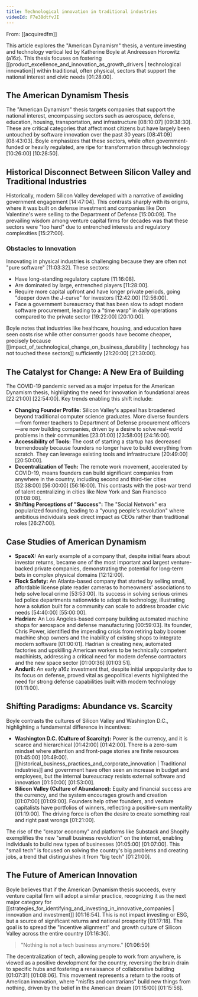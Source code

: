 ```yaml
---
title: Technological innovation in traditional industries
videoId: F7e38dtfvJI
---
```


From: [[acquiredfm]] <br/> 

This article explores the "American Dynamism" thesis, a venture investing and technology vertical led by Katherine Boyle at Andreessen Horowitz (a16z). This thesis focuses on fostering [[product_excellence_and_innovation_as_growth_drivers | technological innovation]] within traditional, often physical, sectors that support the national interest and civic needs <a class="yt-timestamp" data-t="01:28:00">[01:28:00]</a>.

## The American Dynamism Thesis

The "American Dynamism" thesis targets companies that support the national interest, encompassing sectors such as aerospace, defense, education, housing, transportation, and infrastructure <a class="yt-timestamp" data-t="08:10:07">[08:10:07]</a> <a class="yt-timestamp" data-t="09:38:30">[09:38:30]</a>. These are critical categories that affect most citizens but have largely been untouched by software innovation over the past 30 years <a class="yt-timestamp" data-t="08:41:09">[08:41:09]</a> <a class="yt-timestamp" data-t="08:43:03">[08:43:03]</a>. Boyle emphasizes that these sectors, while often government-funded or heavily regulated, are ripe for transformation through technology <a class="yt-timestamp" data-t="10:26:00">[10:26:00]</a> <a class="yt-timestamp" data-t="10:28:50">[10:28:50]</a>.

## Historical Disconnect Between Silicon Valley and Traditional Industries

Historically, modern Silicon Valley developed with a narrative of avoiding government engagement <a class="yt-timestamp" data-t="14:47:04">[14:47:04]</a>. This contrasts sharply with its origins, where it was built on defense investment and companies like Don Valentine's were selling to the Department of Defense <a class="yt-timestamp" data-t="15:00:09">[15:00:09]</a>. The prevailing wisdom among venture capital firms for decades was that these sectors were "too hard" due to entrenched interests and regulatory complexities <a class="yt-timestamp" data-t="15:27:00">[15:27:00]</a>.

### Obstacles to Innovation

Innovating in physical industries is challenging because they are often not "pure software" <a class="yt-timestamp" data-t="11:03:32">[11:03:32]</a>. These sectors:
*   Have long-standing regulatory capture <a class="yt-timestamp" data-t="11:16:08">[11:16:08]</a>.
*   Are dominated by large, entrenched players <a class="yt-timestamp" data-t="11:28:00">[11:28:00]</a>.
*   Require more capital upfront and have longer private periods, going "deeper down the J-curve" for investors <a class="yt-timestamp" data-t="12:42:00">[12:42:00]</a> <a class="yt-timestamp" data-t="12:56:00">[12:56:00]</a>.
*   Face a government bureaucracy that has been slow to adopt modern software procurement, leading to a "time warp" in daily operations compared to the private sector <a class="yt-timestamp" data-t="19:22:00">[19:22:00]</a> <a class="yt-timestamp" data-t="20:10:00">[20:10:00]</a>.

Boyle notes that industries like healthcare, housing, and education have seen costs rise while other consumer goods have become cheaper, precisely because [[impact_of_technological_change_on_business_durability | technology has not touched these sectors]] sufficiently <a class="yt-timestamp" data-t="21:20:00">[21:20:00]</a> <a class="yt-timestamp" data-t="21:30:00">[21:30:00]</a>.

## The Catalyst for Change: A New Era of Building

The COVID-19 pandemic served as a major impetus for the American Dynamism thesis, highlighting the need for innovation in foundational areas <a class="yt-timestamp" data-t="22:21:00">[22:21:00]</a> <a class="yt-timestamp" data-t="22:54:00">[22:54:00]</a>. Key trends enabling this shift include:

*   **Changing Founder Profile:** Silicon Valley's appeal has broadened beyond traditional computer science graduates. More diverse founders—from former teachers to Department of Defense procurement officers—are now building companies, driven by a desire to solve real-world problems in their communities <a class="yt-timestamp" data-t="23:01:00">[23:01:00]</a> <a class="yt-timestamp" data-t="23:58:00">[23:58:00]</a> <a class="yt-timestamp" data-t="24:16:00">[24:16:00]</a>.
*   **Accessibility of Tools:** The cost of starting a startup has decreased tremendously because founders no longer have to build everything from scratch. They can leverage existing tools and infrastructure <a class="yt-timestamp" data-t="20:49:00">[20:49:00]</a> <a class="yt-timestamp" data-t="20:50:00">[20:50:00]</a>.
*   **Decentralization of Tech:** The remote work movement, accelerated by COVID-19, means founders can build significant companies from anywhere in the country, including second and third-tier cities <a class="yt-timestamp" data-t="52:38:00">[52:38:00]</a> <a class="yt-timestamp" data-t="56:00:00">[56:00:00]</a> <a class="yt-timestamp" data-t="56:16:00">[56:16:00]</a>. This contrasts with the post-war trend of talent centralizing in cities like New York and San Francisco <a class="yt-timestamp" data-t="01:08:08">[01:08:08]</a>.
*   **Shifting Perceptions of "Success":** The "Social Network" era popularized founding, leading to a "young people's revolution" where ambitious individuals seek direct impact as CEOs rather than traditional roles <a class="yt-timestamp" data-t="26:27:00">[26:27:00]</a>.

## Case Studies of American Dynamism

*   **SpaceX:** An early example of a company that, despite initial fears about investor returns, became one of the most important and largest venture-backed private companies, demonstrating the potential for long-term bets in complex physical domains <a class="yt-timestamp" data-t="12:12:00">[12:12:00]</a>.
*   **Flock Safety:** An Atlanta-based company that started by selling small, affordable license plate reader cameras to homeowners' associations to help solve local crime <a class="yt-timestamp" data-t="53:53:00">[53:53:00]</a>. Its success in solving serious crimes led police departments nationwide to adopt its technology, illustrating how a solution built for a community can scale to address broader civic needs <a class="yt-timestamp" data-t="54:40:00">[54:40:00]</a> <a class="yt-timestamp" data-t="55:00:00">[55:00:00]</a>.
*   **Hadrian:** An Los Angeles-based company building automated machine shops for aerospace and defense manufacturing <a class="yt-timestamp" data-t="00:59:03">[00:59:03]</a>. Its founder, Chris Power, identified the impending crisis from retiring baby boomer machine shop owners and the inability of existing shops to integrate modern software <a class="yt-timestamp" data-t="01:00:01">[01:00:01]</a>. Hadrian is creating new, automated factories and upskilling American workers to be technically competent machinists, addressing a critical need for modern defense contractors and the new space sector <a class="yt-timestamp" data-t="01:00:36">[01:00:36]</a> <a class="yt-timestamp" data-t="01:03:51">[01:03:51]</a>.
*   **Anduril:** An early a16z investment that, despite initial unpopularity due to its focus on defense, proved vital as geopolitical events highlighted the need for strong defense capabilities built with modern technology <a class="yt-timestamp" data-t="01:11:00">[01:11:00]</a>.

## Shifting Paradigms: Abundance vs. Scarcity

Boyle contrasts the cultures of Silicon Valley and Washington D.C., highlighting a fundamental difference in incentives:

*   **Washington D.C. (Culture of Scarcity):** Power is the currency, and it is scarce and hierarchical <a class="yt-timestamp" data-t="01:42:00">[01:42:00]</a> <a class="yt-timestamp" data-t="01:42:00">[01:42:00]</a>. There is a zero-sum mindset where attention and front-page stories are finite resources <a class="yt-timestamp" data-t="01:45:00">[01:45:00]</a> <a class="yt-timestamp" data-t="01:49:00">[01:49:00]</a>. [[historical_business_practices_and_corporate_innovation | Traditional industries]] and government have often seen an increase in budget and employees, but the internal bureaucracy resists external software and innovation <a class="yt-timestamp" data-t="01:50:00">[01:50:00]</a> <a class="yt-timestamp" data-t="01:53:00">[01:53:00]</a>.
*   **Silicon Valley (Culture of Abundance):** Equity and financial success are the currency, and the system encourages growth and creation <a class="yt-timestamp" data-t="01:07:00">[01:07:00]</a> <a class="yt-timestamp" data-t="01:09:00">[01:09:00]</a>. Founders help other founders, and venture capitalists have portfolios of winners, reflecting a positive-sum mentality <a class="yt-timestamp" data-t="01:19:00">[01:19:00]</a>. The driving force is often the desire to create something real and right past wrongs <a class="yt-timestamp" data-t="01:21:00">[01:21:00]</a>.

The rise of the "creator economy" and platforms like Substack and Shopify exemplifies the new "small business revolution" on the internet, enabling individuals to build new types of businesses <a class="yt-timestamp" data-t="01:05:00">[01:05:00]</a> <a class="yt-timestamp" data-t="01:07:00">[01:07:00]</a>. This "small tech" is focused on solving the country's big problems and creating jobs, a trend that distinguishes it from "big tech" <a class="yt-timestamp" data-t="01:21:00">[01:21:00]</a>.

## The Future of American Innovation

Boyle believes that if the American Dynamism thesis succeeds, every venture capital firm will adopt a similar practice, recognizing it as the next major category for [[strategies_for_identifying_and_investing_in_innovative_companies | innovation and investment]] <a class="yt-timestamp" data-t="01:16:54">[01:16:54]</a>. This is not impact investing or ESG, but a source of significant returns and national prosperity <a class="yt-timestamp" data-t="01:17:18">[01:17:18]</a>. The goal is to spread the "incentive alignment" and growth culture of Silicon Valley across the entire country <a class="yt-timestamp" data-t="01:16:30">[01:16:30]</a>.

> "Nothing is not a tech business anymore." <a class="yt-timestamp" data-t="01:06:50">[01:06:50]</a>

The decentralization of tech, allowing people to work from anywhere, is viewed as a positive development for the country, reversing the brain drain to specific hubs and fostering a renaissance of collaborative building <a class="yt-timestamp" data-t="01:07:31">[01:07:31]</a> <a class="yt-timestamp" data-t="01:08:06">[01:08:06]</a>. This movement represents a return to the roots of American innovation, where "misfits and contrarians" build new things from nothing, driven by the belief in the American dream <a class="yt-timestamp" data-t="01:15:00">[01:15:00]</a> <a class="yt-timestamp" data-t="01:15:56">[01:15:56]</a>.